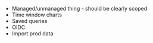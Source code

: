 - Managed/unmanaged thing - should be clearly scoped
- Time window charts
- Saved queries
- OIDC
- Import prod data

